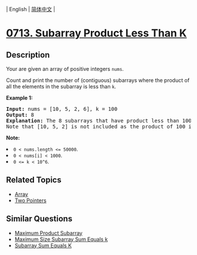 
| English | [简体中文](README.md) |

# [0713. Subarray Product Less Than K](https://leetcode-cn.com/problems/subarray-product-less-than-k/)

## Description

<p>Your are given an array of positive integers <code>nums</code>.</p>
<p>Count and print the number of (contiguous) subarrays where the product of all the elements in the subarray is less than <code>k</code>.</p>

<p><b>Example 1:</b><br />
<pre>
<b>Input:</b> nums = [10, 5, 2, 6], k = 100
<b>Output:</b> 8
<b>Explanation:</b> The 8 subarrays that have product less than 100 are: [10], [5], [2], [6], [10, 5], [5, 2], [2, 6], [5, 2, 6].
Note that [10, 5, 2] is not included as the product of 100 is not strictly less than k.
</pre>
</p>

<p><b>Note:</b>
<li><code>0 < nums.length <= 50000</code>.</li>
<li><code>0 < nums[i] < 1000</code>.</li>
<li><code>0 <= k < 10^6</code>.</li>
</p>

## Related Topics

- [Array](https://leetcode-cn.com/tag/array)
- [Two Pointers](https://leetcode-cn.com/tag/two-pointers)

## Similar Questions

- [Maximum Product Subarray](../maximum-product-subarray/README_EN.md)
- [Maximum Size Subarray Sum Equals k](../maximum-size-subarray-sum-equals-k/README_EN.md)
- [Subarray Sum Equals K](../subarray-sum-equals-k/README_EN.md)
